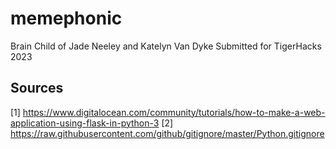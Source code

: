 # memephonic

Brain Child of Jade Neeley and Katelyn Van Dyke
Submitted for TigerHacks 2023

## Sources
[1] https://www.digitalocean.com/community/tutorials/how-to-make-a-web-application-using-flask-in-python-3 
[2] https://raw.githubusercontent.com/github/gitignore/master/Python.gitignore